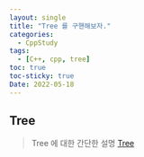 ```yaml
---
layout: single
title: "Tree 를 구핸해보자."
categories:
  - CppStudy
tags:
  - [C++, cpp, tree]
toc: true
toc-sticky: true
Date: 2022-05-18
---
```


## Tree
> Tree 에 대한 간단한 설명 [Tree](https://gonobae.github.io/algorithm/Tree/)

